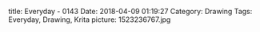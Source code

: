 title: Everyday - 0143
Date: 2018-04-09 01:19:27
Category: Drawing
Tags: Everyday, Drawing, Krita
picture: 1523236767.jpg
